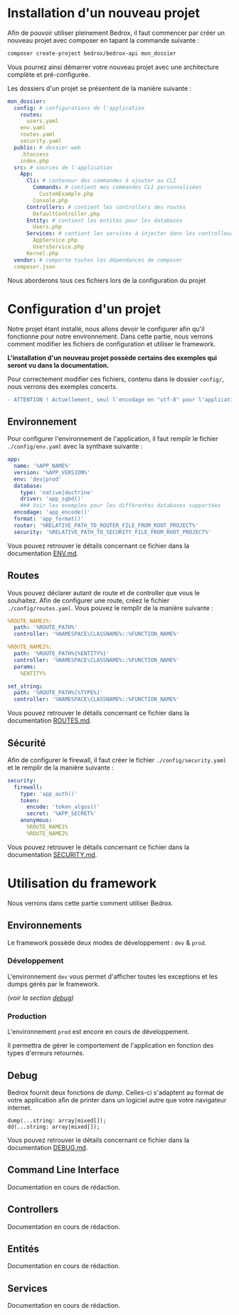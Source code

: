 # Installation d'un nouveau projet
Afin de pouvoir utiliser pleinement Bedrox, il faut commencer par créer un nouveau projet avec composer en tapant la commande suivante :
```bash
composer create-project bedrox/bedrox-api mon_dossier
```
Vous pourrez ainsi démarrer votre nouveau projet avec une architecture complète et pré-configurée.

Les dossiers d'un projet se présentent de la manière suivante :
```yaml
mon_dossier:
  config: # configurations de l'application
    routes:
      users.yaml
    env.yaml
    routes.yaml
    security.yaml
  public: # dossier web
    .htaccess
    index.php
  src: # sources de l'application
    App:
      Cli: # conteneur des commandes à ajouter au CLI
        Commands: # contient mes commandes CLI personnalisées
          CustomExample.php
        Console.php
      Controllers: # contient les controllers des routes
        DefaultController.php
      Entity: # contient les entités pour les databases
        Users.php
      Services: # contient les services à injecter dans les controlleurs
        AppService.php
        UsersService.php
      Kernel.php
  vendor: # comporte toutes les dépendances de composer
  composer.json
```
Nous aborderons tous ces fichiers lors de la configuration du projet

# Configuration d'un projet
Notre projet étant installé, nous allons devoir le configurer afin qu'il fonctionne pour notre environnement. Dans cette partie, nous verrons comment modifier les fichiers de configuration et utiliser le framework.

__L'installation d'un nouveau projet possède certains des exemples qui seront vu dans la documentation.__

Pour correctement modifier ces fichiers, contenu dans le dossier `config/`, nous verrons des exemples concerts.
```diff
- ATTENTION ! Actuellement, seul l'encodage en "utf-8" pour l'application et les databases est supporté.
```

## Environnement
Pour configurer l'environnement de l'application, il faut remplir le fichier `./config/env.yaml` avec la synthaxe suivante :

```yaml
app:
  name: '%APP_NAME%'
  version: '%APP_VERSION%'
  env: 'dev|prod'
  database:
    type: 'native|doctrine'
    driver: 'app_sgbd()'
    ### Voir les exemples pour les différentes databases supportées
  encodage: 'app_encode()'
  format: 'app_format()'
  router: '%RELATIVE_PATH_TO_ROUTER_FILE_FROM_ROOT_PROJECT%'
  security: '%RELATIVE_PATH_TO_SECURITY_FILE_FROM_ROOT_PROJECT%'
```
Vous pouvez retrouver le détails concernant ce fichier dans la documentation [ENV.md](./docs/ENV.md).

## Routes
Vous pouvez déclarer autant de route et de controller que vous le souhaitez. Afin de configurer une route, créez le fichier `./config/routes.yaml`. Vous pouvez le remplir de la manière suivante :

```yaml
%ROUTE_NAME1%:
  path: '%ROUTE_PATH%'
  controller: '%NAMESPACE\CLASSNAME%::%FUNCTION_NAME%'

%ROUTE_NAME2%:
  path: '%ROUTE_PATH%{%ENTITY%}'
  controller: '%NAMESPACE\CLASSNAME%::%FUNCTION_NAME%'
  params:
    %ENTITY%

set_string:
  path: '%ROUTE_PATH%[%TYPE%]'
  controller: '%NAMESPACE\CLASSNAME%::%FUNCTION_NAME%'
```
Vous pouvez retrouver le détails concernant ce fichier dans la documentation [ROUTES.md](./docs/ROUTES.md).

## Sécurité
Afin de configurer le firewall, il faut créer le fichier `./config/security.yaml`  et le remplir de la manière suivante :

```yaml
security:
  firewall:
    type: 'app_auth()'
    token:
      encode: 'token_algos()'
      secret: '%APP_SECRET%'
    anonymous:
      %ROUTE_NAME1%
      %ROUTE_NAME2%
```
Vous pouvez retrouver le détails concernant ce fichier dans la documentation [SECURITY.md](./docs/SECURITY.md).

# Utilisation du framework
Nous verrons dans cette partie comment utiliser Bedrox.

## Environnements
Le framework possède deux modes de développement : `dev` & `prod`.

### Développement
L'environnement `dev` vous permet d'afficher toutes les exceptions et les dumps gérés par le framework.

*(voir la section [debug](#debug))*

### Production
L'environnement `prod` est encore en cours de développement.

Il permettra de gérer le comportement de l'application en fonction des types d'erreurs retournés.

## Debug
Bedrox fournit deux fonctions de *dump*. Celles-ci s'adaptent au format de votre application afin de printer dans un logiciel autre que votre navigateur internet.

```text
dump(...string: array|mixed[]);
dd(...string: array|mixed[]);
```
Vous pouvez retrouver le détails concernant ce fichier dans la documentation [DEBUG.md](./docs/DEBUG.md).

## Command Line Interface
Documentation en cours de rédaction.

## Controllers
Documentation en cours de rédaction.

## Entités
Documentation en cours de rédaction.

## Services
Documentation en cours de rédaction.
